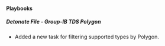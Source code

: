 
#### Playbooks

##### Detonate File - Group-IB TDS Polygon

- Added a new task for filtering supported types by Polygon.

